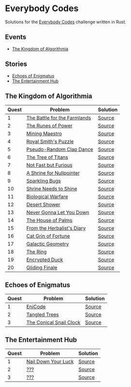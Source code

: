 # Everybody Codes

Solutions for the [Everybody Codes](https://everybody.codes) challenge written in Rust.

## Events

* [The Kingdom of Algorithmia](#the-kingdom-of-algorithmia)

## Stories

* [Echoes of Enigmatus](#echoes-of-enigmatus)
* [The Entertainment Hub ](#the-entertainment-hub)

## The Kingdom of Algorithmia

| Quest | Problem | Solution |
| --- | --- | --- |
| 1 | [The Battle for the Farmlands](https://everybody.codes/event/2024/quests/1) | [Source](src/event2024/quest01.rs) |
| 2 | [The Runes of Power](https://everybody.codes/event/2024/quests/2) | [Source](src/event2024/quest02.rs) |
| 3 | [Mining Maestro](https://everybody.codes/event/2024/quests/3) | [Source](src/event2024/quest03.rs) |
| 4 | [Royal Smith's Puzzle](https://everybody.codes/event/2024/quests/4) | [Source](src/event2024/quest04.rs) |
| 5 | [Pseudo-Random Clap Dance](https://everybody.codes/event/2024/quests/5) | [Source](src/event2024/quest05.rs) |
| 6 | [The Tree of Titans](https://everybody.codes/event/2024/quests/6) | [Source](src/event2024/quest06.rs) |
| 7 | [Not Fast but Furious](https://everybody.codes/event/2024/quests/7) | [Source](src/event2024/quest07.rs) |
| 8 | [A Shrine for Nullpointer](https://everybody.codes/event/2024/quests/8) | [Source](src/event2024/quest08.rs) |
| 9 | [Sparkling Bugs](https://everybody.codes/event/2024/quests/9) | [Source](src/event2024/quest09.rs) |
| 10 | [Shrine Needs to Shine](https://everybody.codes/event/2024/quests/10) | [Source](src/event2024/quest10.rs) |
| 11 | [Biological Warfare](https://everybody.codes/event/2024/quests/11) | [Source](src/event2024/quest11.rs) |
| 12 | [Desert Shower](https://everybody.codes/event/2024/quests/12) | [Source](src/event2024/quest12.rs) |
| 13 | [Never Gonna Let You Down](https://everybody.codes/event/2024/quests/13) | [Source](src/event2024/quest13.rs) |
| 14 | [The House of Palms](https://everybody.codes/event/2024/quests/14) | [Source](src/event2024/quest14.rs) |
| 15 | [From the Herbalist's Diary](https://everybody.codes/event/2024/quests/15) | [Source](src/event2024/quest15.rs) |
| 16 | [Cat Grin of Fortune](https://everybody.codes/event/2024/quests/16) | [Source](src/event2024/quest16.rs) |
| 17 | [Galactic Geometry](https://everybody.codes/event/2024/quests/17) | [Source](src/event2024/quest17.rs) |
| 18 | [The Ring](https://everybody.codes/event/2024/quests/18) | [Source](src/event2024/quest18.rs) |
| 19 | [Encrypted Duck](https://everybody.codes/event/2024/quests/19) | [Source](src/event2024/quest19.rs) |
| 20 | [Gliding Finale](https://everybody.codes/event/2024/quests/20) | [Source](src/event2024/quest20.rs) |

## Echoes of Enigmatus

| Quest | Problem | Solution |
| --- | --- | --- |
| 1 | [EniCode](https://everybody.codes/story/1/quests/1) | [Source](src/story01/quest01.rs) |
| 2 | [Tangled Trees](https://everybody.codes/story/1/quests/2) | [Source](src/story01/quest02.rs) |
| 3 | [The Conical Snail Clock](https://everybody.codes/story/1/quests/3) | [Source](src/story01/quest03.rs) |

## The Entertainment Hub

| Quest | Problem | Solution |
| --- | --- | --- |
| 1 | [Nail Down Your Luck](https://everybody.codes/story/2/quests/1) | [Source](src/story02/quest01.rs) |
| 2 | [???](https://everybody.codes/story/2/quests/2) | [Source](src/story02/quest02.rs) |
| 3 | [???](https://everybody.codes/story/2/quests/3) | [Source](src/story02/quest03.rs) |
